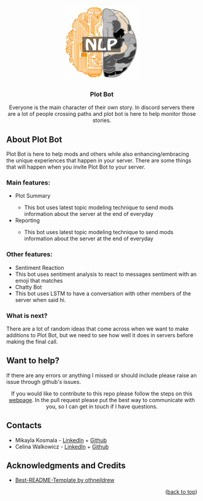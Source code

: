 <div id="top"></div>

<!-- Twitter, Discord, Twitch, and Youtube Logo -->
<br />
<div align="center">
  <img src="/images/NLP.png" alt="Logo" width="200" height="200">
<h3 align="center">Plot Bot</h3>
  <p align="center">
    Everyone is the main character of their own story. In discord servers there are a lot of people crossing paths and plot bot is here to help monitor those stories.
</br> 


<!-- ABOUT THE REPO -->
<h2 align="left">About Plot Bot</h2>
<p align="left">
    Plot Bot is here to help mods and others while also enhancing/embracing the unique experiences that happen in your server. There are some things that will happen when you invite Plot Bot to your server.
    <h3 align="left">Main features:</h3>
    <ul>
      <li align="left">Plot Summary</li>
      <ul>
        <li align="left">This bot uses latest topic modeling technique to send mods information about the server at the end of everyday</li>
      </ul>
      <li align="left">Reporting</li>
      <ul>
        <li align="left">This bot uses latest topic modeling technique to send mods information about the server at the end of everyday</li>
      </ul>
    </ul>
    <h3 align="left">Other features:</h3>
    <ul>
      <li align="left">Sentiment Reaction</li>
          <li align="left">This bot uses sentiment analysis to react to messages sentiment with an emoji that matches</li>
      <li align="left">Chatty Bot</li>
          <li align="left">This bot uses LSTM to have a conversation with other members of the server when said hi.</li>
    </ul>
</p>

<h3 align="left">What is next?</h3>
<p align="left">
  There are a lot of random ideas that come across when we want to make additions to Plot Bot, but we need to see how well it does in servers before making the final call.
</p>


<h2 align="left">Want to help?</h2>
<p align="left">
  If there are any errors or anything I missed or should include please raise an issue through github's issues.

  If you would like to contribute to this repo please follow the steps on this <a href="https://www.dataschool.io/how-to-contribute-on-github/">webpage</a>. In the pull request please put the best way to communicate with you, so I can get in touch if I have questions.
</p>

<!-- CONTACTS -->
<h2 align="left">Contacts</h2>
<p align="left">
<ul>
  <li align="left">Mikayla Kosmala - <a href="https://www.linkedin.com/in/mikayla-kosmala/">LinkedIn</a> + <a href="https://github.com/Mikaykay">Github</a></li>
  <li align="left">Celina Walkowicz - <a href="https://www.linkedin.com/in/celina-walkowicz/">LinkedIn</a> + <a href="https://github.com/CelinaWalkowicz">Github</a></li>
</ul>
</p>

<!-- LICENSE 
<h2 align="left">License</h2>
<p align="left">
Distributed under the MIT License. See `LICENSE.txt` for more information.
</p>
-->

<!-- ACKNOWLEDGMENTS -->
<h2 align="left">Acknowledgments and Credits</h2>
<ul>
  <li align="left"><a href="https://github.com/othneildrew/Best-README-Template">Best-README-Template by othneildrew</a></li>
</ul>
<p align="right">(<a href="#top">back to top</a>)</p>
